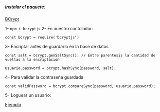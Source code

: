 ##### Instalar el paquete:

[BCrypt](https://www.npmjs.com/package/bcrypt)

1- `npm i bcryptjs`
2- En nuestro contolador: 

`const bcrypt = require('bcryptjs')`

3- Encriptar antes de guardarlo en la base de datos

```
const salt = bcrypt.genSaltSync(); // Entre parentesis la cantidad de vueltas a la encriptacion

usuario.password = bcrypt.hashSync(password, salt);
```

4- Para validar la contraseña guardada: 

`const validPassword = bcrypt.compareSync(password, usuario.password);`

5- Loguear un usuario:

[Ejemplo](./Loguear.md)